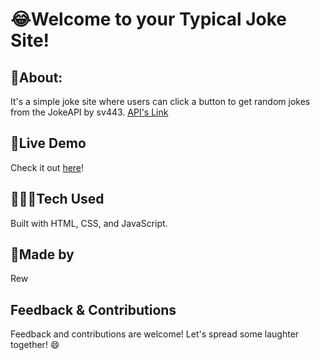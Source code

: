 <div>
    <h1>😂Welcome to your Typical Joke Site!</h1>
    <h2>👾About:</h2>
    <p>It's a simple joke site where users can click a button to get random jokes from the JokeAPI by sv443. <a href="https://sv443.net/jokeapi/v2/">API's Link</a></p>
    <h2>🔗Live Demo</h2>
    <p>Check it out <a href="https://typical-joke-site.vercel.app/">here</a>!</p>
    <h2>👨🏻‍💻Tech Used</h2>
    <p>Built with HTML, CSS, and JavaScript.</p>
    <h2>💖Made by</h2>
    <p>Rew</p>
    <h2>Feedback & Contributions</h2>
    <p>Feedback and contributions are welcome! Let's spread some laughter together! 😄</p>
</div>
